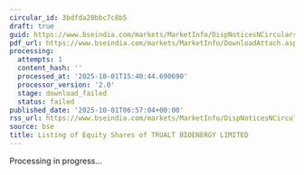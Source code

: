 ```yaml
---
circular_id: 3bdfda20bbc7c8b5
draft: true
guid: https://www.bseindia.com/markets/MarketInfo/DispNoticesNCirculars.aspx?Noticeid={A8DFF270-70DE-4685-9D76-40621A438333}&noticeno=20251001-5&dt=10/01/2025&icount=5&totcount=74&flag=0
pdf_url: https://www.bseindia.com/markets/MarketInfo/DownloadAttach.aspx?id=20251001-5&attachedId=
processing:
  attempts: 1
  content_hash: ''
  processed_at: '2025-10-01T15:40:44.690690'
  processor_version: '2.0'
  stage: download_failed
  status: failed
published_date: '2025-10-01T06:57:04+00:00'
rss_url: https://www.bseindia.com/markets/MarketInfo/DispNoticesNCirculars.aspx?Noticeid={A8DFF270-70DE-4685-9D76-40621A438333}&noticeno=20251001-5&dt=10/01/2025&icount=5&totcount=74&flag=0
source: bse
title: Listing of Equity Shares of TRUALT BIOENERGY LIMITED
---
```


Processing in progress...